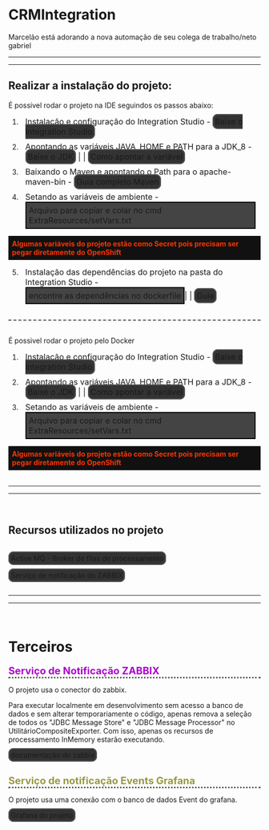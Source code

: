# CRMIntegration

Marcelão está adorando a nova automação de seu colega de trabalho/neto gabriel

---
---

## Realizar a instalação do projeto:

É possivel rodar o projeto na IDE seguindos os passos abaixo:

  1. <div class="steps">Instalação e configuração do Integration Studio - <a class="button-link" href="https://wso2.com/integration/integration-studio/" style="text-decoration: none">Baixe o Integration Studio</a></div> 

  2. <div class="steps">Apontando as variáveis JAVA_HOME e PATH para a JDK_8 - <a class="button-link" href="https://www.openlogic.com/openjdk-downloads?field_java_parent_version_target_id=416&field_operating_system_target_id=All&field_architecture_target_id=All& field_java_package_target_id=All" style="text-decoration: none">Baixe o JDK</a> | | <a style="text-decoration: none" class="button-link" href="https://docs.oracle.com/cloud/help/pt_BR/pbcs_common/DIEPM/epm_set_java_home_104x6dd63633_106x6dd6441c.htm#DIEPM-GUID-7D734C69-2DE8-4E93-A3C8-9C3F6AD12D1B" >Como apontar a variável</a></div>

  3. <div class="steps">Baixando o Maven e apontando o Path para o apache-maven-bin - <a class="button-link" style="text-decoration: none" href="https://maven.apache.org/guides/getting-started/windows-prerequisites.html">Guia completo Maven</a></div> 

  4. <div class="steps">Setando as variáveis de ambiente - <div class="tips">Arquivo para copiar e colar no cmd ExtraResources/setVars.txt</div> </div>
  <div style="color: #f30; font-weight: bold; background-color: #111; padding: 7px">Algumas variáveis do projeto estão como Secret pois precisam ser pegar diretamente do OpenShift</div>

  5. <div class="steps">Instalação das dependências do projeto na pasta do Integration Studio - <div class="tips"> encontre as dependências no dockerfile </div>| | <a class="button-link" style="text-decoration: none" href="http://githeellooworld">Guia</a></div> 

<br>
<div class="dashed"></div>
<br>

É possivel rodar o projeto pelo Docker

1. <div class="steps">Instalação e configuração do Integration Studio - <a class="button-link" href="https://wso2.com/integration/integration-studio/" style="text-decoration: none">Baixe o Integration Studio</a></div> 

  2. <div class="steps">Apontando as variáveis JAVA_HOME e PATH para a JDK_8 - <a class="button-link" href="https://www.openlogic.com/openjdk-downloads?field_java_parent_version_target_id=416&field_operating_system_target_id=All&field_architecture_target_id=All& field_java_package_target_id=All" style="text-decoration: none">Baixe o JDK</a> | | <a style="text-decoration: none" class="button-link" href="https://docs.oracle.com/cloud/help/pt_BR/pbcs_common/DIEPM/epm_set_java_home_104x6dd63633_106x6dd6441c.htm#DIEPM-GUID-7D734C69-2DE8-4E93-A3C8-9C3F6AD12D1B" >Como apontar a variável</a></div>

  3. <div class="steps">Setando as variáveis de ambiente - <div class="tips">Arquivo para copiar e colar no cmd ExtraResources/setVars.txt</div> </div>
  <div style="color: #f30; font-weight: bold; background-color: #111; padding: 7px">Algumas variáveis do projeto estão como Secret pois precisam ser pegar diretamente do OpenShift</div>

<br>

---
---

<br>

## Recursos utilizados no projeto

<br>
<a class="button-link" href="https://activeMQ/" style="text-decoration: none">Active MQ - Broker de filas de processamento</a>
<br>
<br>
<a class="button-link" href="https://activeMQ/" style="text-decoration: none">Serviço de notificação do ZABBIX</a>
<br>
<br>

---
---

<br>

# Terceiros 

<div class="terceiro" style="color: #a0c">Serviço de Notificação ZABBIX</div>

O projeto usa o conector do zabbix.

Para executar localmente em desenvolvimento sem acesso a banco de dados e sem alterar temporariamente o código, apenas remova a seleção de todos os "JDBC Message Store" e "JDBC Message Processor" no UtilitárioCompositeExporter.
Com isso, apenas os recursos de processamento InMemory estarão executando.

<a class="button-link">documentação do zabbix</a>

<br>


<div class="terceiro" style="color: #994">Serviço de notificação Events Grafana</div>

O projeto usa uma conexão com o banco de dados Event do grafana. 

<a class="button-link" href="http://">Grafana do projeto</a>



  <style>
    .steps {
      font-size: 16px;
      margin: 10px;
    }
    .button-link{
      border: 2px solid #555;
      background-color: #333;
      padding: 3px;
      border-radius: 10px;
      text-decoration: none;
    }
    .button-link:hover{
      filter: brightness(120%);
    }
    .tips{
      background-color: #444;
      display: inline-block;
      padding: 5px;
      border: 2px solid #000;
    }
    .dashed{
      border-top: 2px  dashed #555;
    }
    .terceiro{
      font-size: 20px;
      font-weight: bold;
      border-bottom: 3px dotted #555f55
    }
  </style>